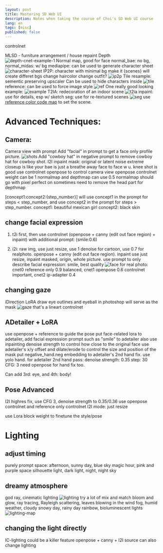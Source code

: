 ```yaml
---
layout: post
title: Mastering SD Web UI
description: Notes when taking the course of Choi's SD Web UI course
lang: en
tags: [misc]
published: false
---
```




controlnet

MLSD - furniture arrangement / house repaint
Depth
![depth-cnet-example-1](../choi/cnet-depth-example-1.png)
Normal map, good for face
normal_bae: no bg, normal_midas: w/ bg
mediapipe: can be used to generate character sheet
![character-sheet](../choi/cnet-mediapipe-example-1.png)
IP2P: character with minimal bg
make it {scenes}
will create differet bgs
change haircolor
change outfit?
![ip2p](../choi/cnet-ip2p.png)
Tile resample: sementic preserving upscaler
Can be used to hide characters inside
![tile](../choi/cnet-tile.png)
reference: can be used to force image style
![ref](../choi/cnet-ref.png)
One really good looking example:
![example](../choi/cnet-t2i-example.png)
T2IA: redecoration of an indoor scene
![t2ia](../choi/cnet-t2ia.png)
inpaint: use for details, esp w/ sketch
seg: use for re-textured scenes
![seg](../choi/cnet-seg.png)
use [reference color code map](https://docs.google.com/spreadsheets/d/1se8YEtb2detS7OuPE86fXGyD269pMycAWe2mtKUj2W8/edit#gid=0) to set the scene.

Advanced Techniques:
====================

Camera:
-------

Camera view with prompt
Add "facial" in prompt to get a face only profile picture.
![shots](../choi/shots.png)
Add "cowboy hat" in negative prompt to remove cowboy hat for cowboy shot.
I2I inpaint mask: original or latent noise
extreme closeup is like your bae is just a breathe away face to face w u.
knee shot is good
use controlnet openpose to control camera view
openpose controlnet weight can be 1
normalmap and depthmap can use 0.5
normalmap should go with pixel perfect on
sometimes need to remove the head part for depthmap

[concept1:concept2:{step_number}] will use concept1 in the prompt for steps < step_number, and use concept2 in the prompt for steps > step_number.
concept1: beautiful mexican girl
concept2: black skin

change facial expression
------------------------

1. t2i first, then use controlnet (openpose + canny (edit out face region) + inpaint) with additional prompt:
(smile:0.6)

2. i2i: raw img, use just resize, use 1 denoise for cartoon, use 0.7 for realphoto. openpose + canny (edit out face region). inpaint use just resize, inpaint masked, origin, whole picture.
use prompt to only describe facial expression:
smile, best quality
![face](../choi/i2i-face.png)
for real photo: cnet0 reference only 0.9 balanced, cnet1 openpose 0.6 controlnet important, cnet2 ip-adapter 0.4 

changing gaze
-------------

iDirection LoRA
draw eye outlines and eyeball in photoshop
will serve as the mask
![gaze](../choi/i2i-gaze.png)
that's a lineart controlnet

ADetailer + LoRA
----------------
use openpose + reference to guide the pose
put face-related lora to adetailer, add facial expression prompt such as "smile" to adetailer also
use inpainting denoise strength to control how close to the original face
use adetailer's x/y offset and dilate/erode to control the size and position of the mask
put negative_hand.neg embedding to adetailer's 2nd hand fix.
use yolo hand.
for adetailer 2nd hand pass:
denoise strength: 0.35
step: 30
CFG: 3
need openpose for hand fix too.

Can add 3rd: eye, and 4th: body!

Pose Advanced
-------------
I2I highres fix, use CFG 3, denoise strength to 0.35/0.36
use openpose controlnet and reference only controlnet
I2I mode: just resize

use Lora block weight to finetune the style/pose


Lighting
========

adjust timing
-------------
purely prompt space:
afternoon, sunny day, blue sky
magic hour, pink and purple space
silhouette light, dark light, night, night sky

dreamy atmosphere
-----------------
god ray, cinematic lighting
![lighting](../choi/lighting.png)
try a lot of mix and match
bloom and glow, ray tracing,
Rayleigh scattering, leaves blowing in the wind
fog, humid weather, cloudy
snowy day, rainy day
rainbow, bioluminescent lights
![lighting-map](../choi/lighting-map.png)

changing the light directly
---------------------------
IC-lighting could be a killer feature
openpose + canny + I2I source can also change lighting
